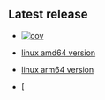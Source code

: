 ## Latest release
<!-- README.md -->
+ [![cov](https://spetix.github.io/days2xmaslet/badges/coverage.svg)](https://github.com/spetix/days2xmaslet/actions)


* [linux amd64 version](./days2xmaslet-linux-amd64)

* [linux arm64 version](./days2xmaslet-linux-arm64)

* [
